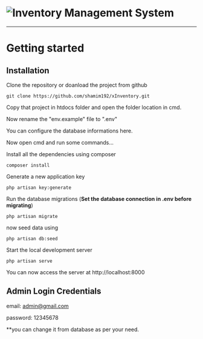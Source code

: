 # ![Inventory Management System](logo.png)

----------

# Getting started

## Installation

Clone the repository or doanload the project from github

    git clone https://github.com/shamim192/xInventory.git

Copy that project in htdocs folder and open the folder location in cmd.

Now rename the "env.example" file to ".env"

You can configure the database informations here.

Now open cmd and run some commands...

Install all the dependencies using composer

    composer install

Generate a new application key

    php artisan key:generate

Run the database migrations (**Set the database connection in .env before migrating**)

    php artisan migrate 

now seed data using 
    
    php artisan db:seed 

Start the local development server

    php artisan serve

You can now access the server at http://localhost:8000
    

## Admin Login Credentials

email: admin@gmail.com 

password: 12345678

**you can change it from database as per your need.

